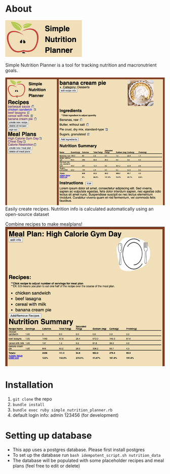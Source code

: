 # About
![logo](./public/Images/logo_beige.png)

Simple Nutrition Planner is a tool for tracking nutrition and macronutrient goals.

![home](./public/Images/recipes.png)
Easily create recipes. Nutrition info is calculated automatically using an open-source dataset

Combine recipes to make mealplans!
![home](./public/Images/mealplan.png)

# Installation
1. `git clone` the repo
2. `bundle install`
3. `bundle exec ruby simple_nutrition_planner.rb`
4. default login info: admin 123456 (for development)

# Setting up database
- This app uses a postgres database. Please first install postgres
- To set up the database run `bash idempotent_script.sh nutrition_data`
- The database will be populated with some placeholder recipes and meal plans (feel free to edit or delete)
